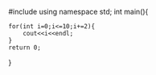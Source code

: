 #include <iostream>
using namespace std;
int main(){
    
    for(int i=0;i<=10;i+=2){
        cout<<i<<endl;
    }
    return 0;
}
